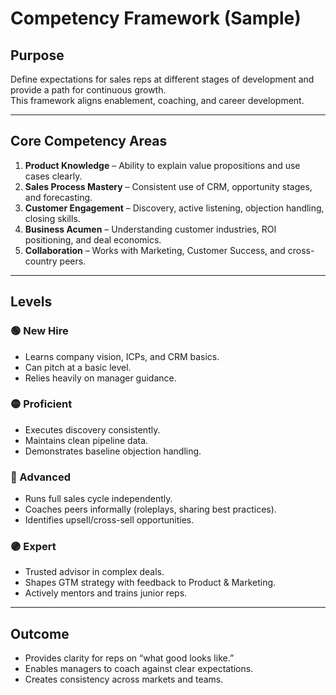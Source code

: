 # Competency Framework (Sample)

## Purpose
Define expectations for sales reps at different stages of development and provide a path for continuous growth.  
This framework aligns enablement, coaching, and career development.

---

## Core Competency Areas
1. **Product Knowledge** – Ability to explain value propositions and use cases clearly.  
2. **Sales Process Mastery** – Consistent use of CRM, opportunity stages, and forecasting.  
3. **Customer Engagement** – Discovery, active listening, objection handling, closing skills.  
4. **Business Acumen** – Understanding customer industries, ROI positioning, and deal economics.  
5. **Collaboration** – Works with Marketing, Customer Success, and cross-country peers.  

---

## Levels

### 🟢 New Hire
- Learns company vision, ICPs, and CRM basics.  
- Can pitch at a basic level.  
- Relies heavily on manager guidance.  

### 🟡 Proficient
- Executes discovery consistently.  
- Maintains clean pipeline data.  
- Demonstrates baseline objection handling.  

### 🔵 Advanced
- Runs full sales cycle independently.  
- Coaches peers informally (roleplays, sharing best practices).  
- Identifies upsell/cross-sell opportunities.  

### 🟣 Expert
- Trusted advisor in complex deals.  
- Shapes GTM strategy with feedback to Product & Marketing.  
- Actively mentors and trains junior reps.  

---

## Outcome
- Provides clarity for reps on “what good looks like.”  
- Enables managers to coach against clear expectations.  
- Creates consistency across markets and teams.
